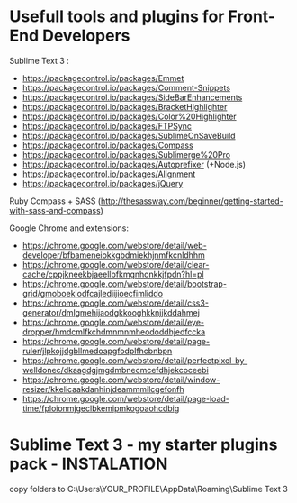# Usefull tools and plugins for Front-End Developers

Sublime Text 3 :
+ https://packagecontrol.io/packages/Emmet
+ https://packagecontrol.io/packages/Comment-Snippets
+ https://packagecontrol.io/packages/SideBarEnhancements
+ https://packagecontrol.io/packages/BracketHighlighter
+ https://packagecontrol.io/packages/Color%20Highlighter
+ https://packagecontrol.io/packages/FTPSync
+ https://packagecontrol.io/packages/SublimeOnSaveBuild
+ https://packagecontrol.io/packages/Compass
+ https://packagecontrol.io/packages/Sublimerge%20Pro
+ https://packagecontrol.io/packages/Autoprefixer (+Node.js)
+ https://packagecontrol.io/packages/Alignment
+ https://packagecontrol.io/packages/jQuery

Ruby
Compass + SASS (http://thesassway.com/beginner/getting-started-with-sass-and-compass)

Google Chrome and extensions:
+ https://chrome.google.com/webstore/detail/web-developer/bfbameneiokkgbdmiekhjnmfkcnldhhm
+ https://chrome.google.com/webstore/detail/clear-cache/cppjkneekbjaeellbfkmgnhonkkjfpdn?hl=pl
+ https://chrome.google.com/webstore/detail/bootstrap-grid/gmoboekiodfcajledjijioecfimliddo
+ https://chrome.google.com/webstore/detail/css3-generator/dmlgmehijaodgkkooghkknjjkddahmej
+ https://chrome.google.com/webstore/detail/eye-dropper/hmdcmlfkchdmnmnmheododdhjedfccka
+ https://chrome.google.com/webstore/detail/page-ruler/jlpkojjdgbllmedoapgfodplfhcbnbpn
+ https://chrome.google.com/webstore/detail/perfectpixel-by-welldonec/dkaagdgjmgdmbnecmcefdhjekcoceebi
+ https://chrome.google.com/webstore/detail/window-resizer/kkelicaakdanhinjdeammmilcgefonfh
+ https://chrome.google.com/webstore/detail/page-load-time/fploionmjgeclbkemipmkogoaohcdbig

# Sublime Text 3 - my starter plugins pack - INSTALATION #
copy folders to C:\Users\YOUR_PROFILE\AppData\Roaming\Sublime Text 3 
